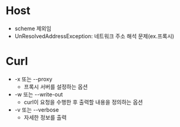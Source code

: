 # Host
- scheme 제외임
- UnResolvedAddressException: 네트워크 주소 해석 문제(ex.프록시)


# Curl
- -x 또는 --proxy
  - 프록시 서버를 설정하는 옵션
- -w 또는 --write-out
  - curl이 요청을 수행한 후 출력할 내용을 정의하는 옵션
- -v 또는 --verbose
  - 자세한 정보를 출력 
